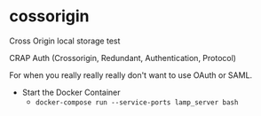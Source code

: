 # cossorigin
Cross Origin local storage test

CRAP Auth
(Crossorigin,
Redundant, 
Authentication, 
Protocol)

For when you really really really don't want to use OAuth or SAML.



* Start the Docker Container 
    * `docker-compose run --service-ports lamp_server bash`
